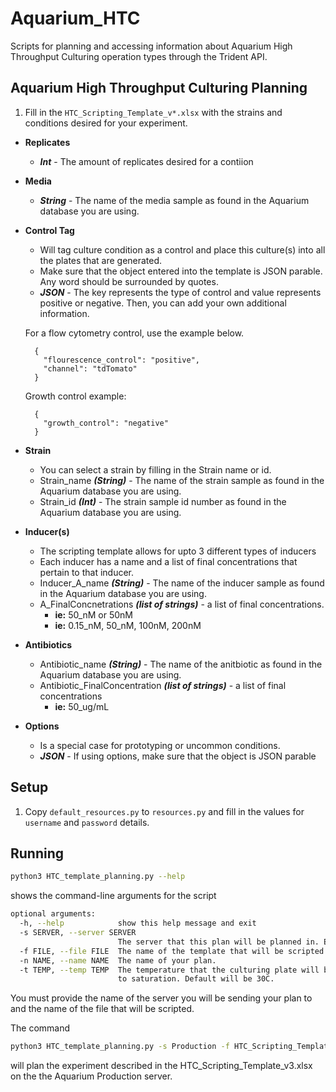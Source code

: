 # Aquarium_HTC
Scripts for planning and accessing information about Aquarium High Throughput Culturing operation types through the Trident API.

## Aquarium High Throughput Culturing Planning

1. Fill in the `HTC_Scripting_Template_v*.xlsx` with the strains and conditions desired for your experiment.

- **Replicates**
  - **_Int_** - The amount of replicates desired for a contiion

- **Media**
  - **_String_** - The name of the media sample as found in the Aquarium database you are using.

- **Control Tag**
  - Will tag culture condition as a control and place this culture(s) into all the plates that are generated.
  - Make sure that the object entered into the template is JSON parable. Any word should be surrounded by quotes.
  - **_JSON_** - The key represents the type of control and value represents positive or negative. Then, you can add your own additional information.

  For a flow cytometry control, use the example below.
  ```
    {
      "flourescence_control": "positive",
      "channel": "tdTomato"
    }
  ```
  Growth control example:
  ```
    {
      "growth_control": "negative"
    }
  ```
  

- **Strain**
  - You can select a strain by filling in the Strain name or id.
  - Strain_name **_(String)_** - The name of the strain sample as found in the Aquarium database you are using.
  - Strain_id **_(Int)_** - The strain sample id number as found in the Aquarium database you are using.

- **Inducer(s)**
  - The scripting template allows for upto 3 different types of inducers
  - Each inducer has a name and a list of final concentrations that pertain to that inducer.
  - Inducer_A_name **_(String)_** - The name of the inducer sample as found in the Aquarium database you are using.
  - A_FinalConcnetrations **_(list of strings)_** - a list of final concentrations.
    - **ie:** 50_nM or 50nM 
    - **ie:** 0.15_nM, 50_nM, 100nM, 200nM

- **Antibiotics**
  - Antibiotic_name **_(String)_** - The name of the anitbiotic as found in the Aquarium database you are using.
  - Antibiotic_FinalConcentration **_(list of strings)_** - a list of final concentrations
    - **ie:** 50_ug/mL

- **Options**
  - Is a special case for prototyping or uncommon conditions.
  - **_JSON_** - If using options, make sure that the object is JSON parable

## Setup

1. Copy `default_resources.py` to `resources.py` and fill in the values for
   `username` and `password` details.

## Running

```bash
python3 HTC_template_planning.py --help
```

shows the command-line arguments for the script

```bash
optional arguments:
  -h, --help            show this help message and exit
  -s SERVER, --server SERVER
                        The server that this plan will be planned in. Either Production, Nursery, or Local.
  -f FILE, --file FILE  The name of the template that will be scripted.
  -n NAME, --name NAME  The name of your plan.
  -t TEMP, --temp TEMP  The temperature that the culturing plate will be grown
                        to saturation. Default will be 30C.
```

You must provide the name of the server you will be sending your plan to and the name of the file that will be scripted.

The command

```bash
python3 HTC_template_planning.py -s Production -f HTC_Scripting_Template_v3.xlsx -n "Nobel Prize Experiment"

```

will plan the experiment described in the HTC_Scripting_Template_v3.xlsx on the the Aquarium Production server. 



